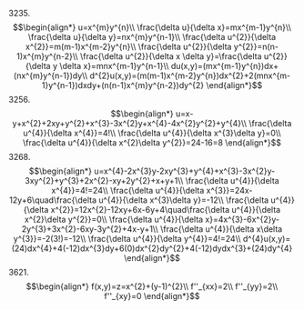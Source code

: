 3235.$$\begin{align*}
u=x^{m}y^{n}\\
\frac{\delta u}{\delta x}=mx^{m-1}y^{n}\\
\frac{\delta u}{\delta y}=nx^{m}y^{n-1}\\
\frac{\delta u^{2}}{\delta x^{2}}=m(m-1)x^{m-2}y^{n}\\
\frac{\delta u^{2}}{\delta y^{2}}=n(n-1)x^{m}y^{n-2}\\
\frac{\delta u^{2}}{\delta x \delta y}=\frac{\delta u^{2}}{\delta y \delta x}=mnx^{m-1}y^{n-1}\\
du(x,y)=(mx^{m-1}y^{n})dx+(nx^{m}y^{n-1})dy\\
d^{2}u(x,y)=(m(m-1)x^{m-2}y^{n})dx^{2}+2(mnx^{m-1}y^{n-1})dxdy+(n(n-1)x^{m}y^{n-2})dy^{2}
\end{align*}$$
3256.$$\begin{align*}
u=x-y+x^{2}+2xy+y^{2}+x^{3}-3x^{2}y+x^{4}-4x^{2}y^{2}+y^{4}\\
\frac{\delta u^{4}}{\delta x^{4}}=4!\\
\frac{\delta u^{4}}{\delta x^{3}\delta y}=0\\
\frac{\delta u^{4}}{\delta x^{2}\delta y^{2}}=24-16=8
\end{align*}$$
3268.$$\begin{align*}
u=x^{4}-2x^{3}y-2xy^{3}+y^{4}+x^{3}-3x^{2}y-3xy^{2}+y^{3}+2x^{2}-xy+2y^{2}+x+y+1\\
\frac{\delta u^{4}}{\delta x^{4}}=4!=24\\
\frac{\delta u^{4}}{\delta x^{3}}=24x-12y+6\quad\frac{\delta u^{4}}{\delta x^{3}\delta y}=-12\\
\frac{\delta u^{4}}{\delta x^{2}}=12x^{2}-12xy+6x-6y+4\quad\frac{\delta u^{4}}{\delta x^{2}\delta y^{2}}=0\\
\frac{\delta u^{4}}{\delta x}=4x^{3}-6x^{2}y-2y^{3}+3x^{2}-6xy-3y^{2}+4x-y+1\\
\frac{\delta u^{4}}{\delta x\delta y^{3}}=-2(3!)=-12\\
\frac{\delta u^{4}}{\delta y^{4}}=4!=24\\
d^{4}u(x,y)=(24)dx^{4}+4(-12)dx^{3}dy+6(0)dx^{2}dy^{2}+4(-12)dydx^{3}+(24)dy^{4}
\end{align*}$$
3621.$$\begin{align*}
f(x,y)=z=x^{2}+(y-1)^{2}\\
f''_{xx}=2\\
f''_{yy}=2\\
f''_{xy}=0
\end{align*}$$